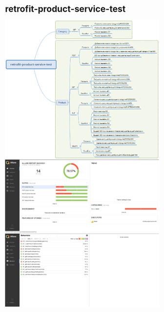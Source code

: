# retrofit-product-service-test
![Xmind](https://github.com/salvan88/retrofit-product-service-test/raw/master/screenshots/Xmind.png)
![Allure report](https://github.com/salvan88/retrofit-product-service-test/raw/master/screenshots/Overview.png)
![Allure report](https://github.com/salvan88/retrofit-product-service-test/raw/master/screenshots/Behaviors.png)

